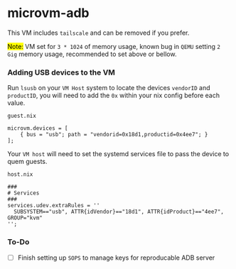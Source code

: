 # microvm-adb

This VM includes `tailscale` and can be removed if you prefer.

<mark>Note:</mark> VM set for `3 * 1024` of memory usage, known bug in `QEMU` setting `2 Gig` memory usage, recommended to set above or bellow.

### Adding USB devices to the VM

Run `lsusb` on your `VM Host` system to locate the devices `vendorID` and `productID`, you will need to add the `0x` within your nix config before each value.

`guest.nix`
```
microvm.devices = [
    { bus = "usb"; path = "vendorid=0x18d1,productid=0x4ee7"; }
];

```

Your `VM host` will need to set the systemd services file to pass the device to quem guests.

`host.nix`

```
###
# Services
###
services.udev.extraRules = ''
  SUBSYSTEM=="usb", ATTR{idVendor}=="18d1", ATTR{idProduct}=="4ee7", GROUP="kvm"
'';
```
### To-Do

  - [ ] Finish setting up `SOPS` to manage keys for reproducable ADB server
